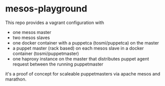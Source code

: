 # mesos-playground

This repo provides a vagrant configuration with

- one mesos master
- two mesos slaves
- one docker container with a puppetca (tosmi/puppetca) on the master
- a puppet master (rack based) on each mesos slave in a docker container (tosmi/puppetmaster)
- one haproxy instance on the master that distributes puppet agent request between the running puppetmaster

it's a proof of concept for scaleable puppetmasters via apache mesos and marathon.
